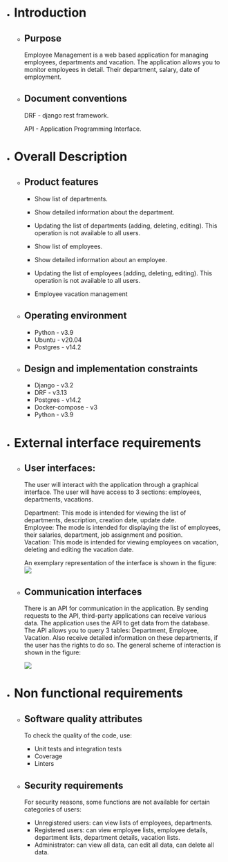 - # Introduction 
    
  + ## Purpose
    Employee Management is a web based application for managing employees, departments and vacation. The application allows you to monitor employees in detail. Their department, salary, date of employment.

  + ## Document conventions
    DRF - django rest framework.

    API - Application Programming Interface.

- # Overall Description 
    
    + ## Product features
      - Show list of departments.

      - Show detailed information about the department.

      - Updating the list of departments (adding, deleting, editing). This operation is not available to all users.
   
      - Show list of employees. 

      - Show detailed information about an employee.

      - Updating the list of employees (adding, deleting, editing). This operation is not available to all users.
    
      - Employee vacation management
    
    + ## Operating environment
       - Python - v3.9
       - Ubuntu - v20.04
       - Postgres - v14.2
    
    + ## Design and implementation constraints
       - Django - v3.2
       - DRF - v3.13
       - Postgres - v14.2
       - Docker-compose - v3
       - Python - v3.9

- # External interface requirements
    + ## User interfaces: 
       The user will interact with the application through a graphical interface. The user will have access to 3 sections: employees, departments, vacations.
  
       Department: This mode is intended for viewing the list of departments, description, creation date, update date.    
       Employee: The mode is intended for displaying the list of employees, their salaries, department, job assignment and position.    
       Vacation: This mode is intended for viewing employees on vacation, deleting and editing the vacation date.
  
       An exemplary representation of the interface is shown in the figure:
       ![](https://i.imgur.com/vzYIPyL.png)
               
    + ## Communication interfaces
        There is an API for communication in the application. By sending requests to the API, third-party applications can receive various data. The application uses the API to get data from the database. The API allows you to query 3 tables: Department, Employee, Vacation. Also receive detailed information on these departments, if the user has the rights to do so. The general scheme of interaction is shown in the figure:
       
        ![](https://i.imgur.com/ebzNI5Y.png)

- # Non functional requirements 
    + ## Software quality attributes
       To check the quality of the code, use:
        - Unit tests and integration tests
        - Coverage  
        - Linters 
    
    + ## Security requirements 
       For security reasons, some functions are not available for certain categories of users:
       - Unregistered users: can view lists of employees, departments.
       - Registered users: can view employee lists, employee details, department lists, department details, vacation lists.
       - Administrator: can view all data, can edit all data, can delete all data.

